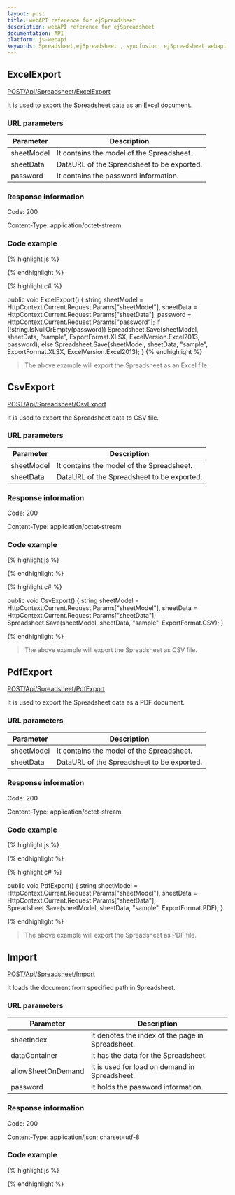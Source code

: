 ```yaml
---
layout: post
title: webAPI reference for ejSpreadsheet
description: webAPI reference for ejSpreadsheet
documentation: API
platform: js-webapi
keywords: Spreadsheet,ejSpreadsheet , syncfusion, ejSpreadsheet webapi
---
```


## ExcelExport

[POST/Api/Spreadsheet/ExcelExport](http://js.syncfusion.com/demos/ejServices/api/Spreadsheet/ExcelExport)

It is used to export the Spreadsheet data as an Excel document.

### URL parameters

|  Parameter |  Description | 
|---|---|
|sheetModel|It contains the model of the Spreadsheet.|
|sheetData|DataURL of the Spreadsheet to be exported.|
|password|It contains the password information.|

### Response information 

Code: 200

Content-Type: application/octet-stream	

### Code example 

{% highlight js %}


{% endhighlight %}

{% highlight c# %}

public void ExcelExport()
{
	string sheetModel = HttpContext.Current.Request.Params["sheetModel"], sheetData = HttpContext.Current.Request.Params["sheetData"], password = HttpContext.Current.Request.Params["password"];
	if (!string.IsNullOrEmpty(password))
		Spreadsheet.Save(sheetModel, sheetData, "sample", ExportFormat.XLSX, ExcelVersion.Excel2013, password);
	else
		Spreadsheet.Save(sheetModel, sheetData, "sample", ExportFormat.XLSX, ExcelVersion.Excel2013);
}
{% endhighlight %}

>The above example will export the Spreadsheet as an Excel file.

## CsvExport

[POST/Api/Spreadsheet/CsvExport](http://js.syncfusion.com/demos/ejServices/api/Spreadsheet/CsvExport)

It is used to export the Spreadsheet data to CSV file.

### URL parameters

|  Parameter |  Description | 
|---|---|
|sheetModel|It contains the model of the Spreadsheet.|
|sheetData|DataURL of the Spreadsheet to be exported.|

### Response information 

Code: 200

Content-Type: application/octet-stream	

### Code example 

{% highlight js %}



{% endhighlight %}

{% highlight c# %}

public void CsvExport()
{
	string sheetModel = HttpContext.Current.Request.Params["sheetModel"], sheetData = HttpContext.Current.Request.Params["sheetData"];
	Spreadsheet.Save(sheetModel, sheetData, "sample", ExportFormat.CSV);
}

{% endhighlight %}

>The above example will export the Spreadsheet as CSV file.

## PdfExport

[POST/Api/Spreadsheet/PdfExport](http://js.syncfusion.com/demos/ejServices/api/Spreadsheet/PdfExport)

It is used to export the Spreadsheet data as a PDF document.

### URL parameters

|  Parameter |  Description | 
|---|---|
|sheetModel|It contains the model of the Spreadsheet.|
|sheetData|DataURL of the Spreadsheet to be exported.|

### Response information 

Code: 200

Content-Type: application/octet-stream	

### Code example 

{% highlight js %}


{% endhighlight %}

{% highlight c# %}

public void PdfExport()
{
	string sheetModel = HttpContext.Current.Request.Params["sheetModel"], sheetData = HttpContext.Current.Request.Params["sheetData"];
	Spreadsheet.Save(sheetModel, sheetData, "sample", ExportFormat.PDF);
}

{% endhighlight %}

>The above example will export the Spreadsheet as PDF file.

## Import

[POST/Api/Spreadsheet/Import](http://js.syncfusion.com/demos/ejServices/api/Spreadsheet/Import)

It loads the document from specified path in Spreadsheet.

### URL parameters

|  Parameter |  Description | 
|---|---|
|sheetIndex|It denotes the index of the page in Spreadsheet.|
|dataContainer|It has the data for the Spreadsheet.|
|allowSheetOnDemand|It is used for load on demand in Spreadsheet.|
|password|It holds the password information.|

### Response information 

Code: 200

Content-Type:  application/json; charset=utf-8

### Code example 

{% highlight js %}

{% endhighlight %}





